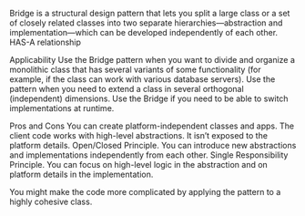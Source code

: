 Bridge is a structural design pattern that lets you split a large class or a set of closely related classes into two separate hierarchies—abstraction and implementation—which can be developed independently of each other.
HAS-A relationship

Applicability
Use the Bridge pattern when you want to divide and organize a monolithic class that has several variants of some functionality (for example, if the class can work with various database servers).
Use the pattern when you need to extend a class in several orthogonal (independent) dimensions.
Use the Bridge if you need to be able to switch implementations at runtime.


Pros and Cons
You can create platform-independent classes and apps.
The client code works with high-level abstractions. It isn’t exposed to the platform details.
Open/Closed Principle. You can introduce new abstractions and implementations independently from each other.
Single Responsibility Principle. You can focus on high-level logic in the abstraction and on platform details in the implementation.

You might make the code more complicated by applying the pattern to a highly cohesive class.

